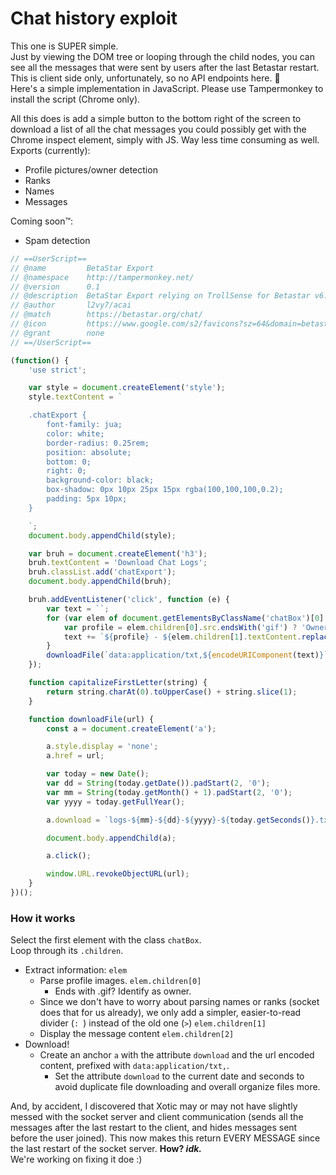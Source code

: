 # Chat history exploit
This one is SUPER simple.  
Just by viewing the DOM tree or looping through the child nodes, you can see all the messages that were sent by users after the last Betastar restart.  
This is client side only, unfortunately, so no API endpoints here. 🥲  
Here's a simple implementation in JavaScript. Please use Tampermonkey to install the script (Chrome only).

All this does is add a simple button to the bottom right of the screen to download a list of all the chat messages you could possibly get with the Chrome inspect element, simply with JS. Way less time consuming as well.  
Exports (currently):
- Profile pictures/owner detection
- Ranks
- Names
- Messages

Coming soon™️:
- Spam detection

```js
// ==UserScript==
// @name         BetaStar Export
// @namespace    http://tampermonkey.net/
// @version      0.1
// @description  BetaStar Export relying on TrollSense for Betastar v6.9
// @author       l2vy7/acai
// @match        https://betastar.org/chat/
// @icon         https://www.google.com/s2/favicons?sz=64&domain=betastar.org
// @grant        none
// ==/UserScript==

(function() {
    'use strict';

    var style = document.createElement('style');
    style.textContent = `

    .chatExport {
        font-family: jua;
        color: white;
        border-radius: 0.25rem;
        position: absolute;
        bottom: 0;
        right: 0;
        background-color: black;
        box-shadow: 0px 10px 25px 15px rgba(100,100,100,0.2);
        padding: 5px 10px;
    }

    `;
    document.body.appendChild(style);

    var bruh = document.createElement('h3');
    bruh.textContent = 'Download Chat Logs';
    bruh.classList.add('chatExport');
    document.body.appendChild(bruh);

    bruh.addEventListener('click', function (e) {
        var text = ``;
        for (var elem of document.getElementsByClassName('chatBox')[0].children) {
            var profile = elem.children[0].src.endsWith('gif') ? 'Owner' : capitalizeFirstLetter(elem.children[0].src.replace('https://betastar.org', '').replace('/image/elements/', '').replace('.png', ''));
            text += `${profile} - ${elem.children[1].textContent.replace(' > ', '')}: ${elem.children[2].textContent}\n`.replace('Https://betastar.org', '');
        }
        downloadFile(`data:application/txt,${encodeURIComponent(text)}`);
    });

    function capitalizeFirstLetter(string) {
        return string.charAt(0).toUpperCase() + string.slice(1);
    }

    function downloadFile(url) {
        const a = document.createElement('a');

        a.style.display = 'none';
        a.href = url;

        var today = new Date();
        var dd = String(today.getDate()).padStart(2, '0');
        var mm = String(today.getMonth() + 1).padStart(2, '0');
        var yyyy = today.getFullYear();

        a.download = `logs-${mm}-${dd}-${yyyy}-${today.getSeconds()}.txt`;

        document.body.appendChild(a);

        a.click();

        window.URL.revokeObjectURL(url);
    }
})();
```

### How it works
Select the first element with the class ```chatBox```.  
Loop through its ```.children```.  
- Extract information: ```elem```
    - Parse profile images. ```elem.children[0]```
        - Ends with .gif? Identify as owner.
    - Since we don't have to worry about parsing names or ranks (socket does that for us already), we only add a simpler, easier-to-read divider (```: ```) instead of the old one (``` > ```) ```elem.children[1]```
    - Display the message content ```elem.children[2]```
- Download!
    - Create an anchor ```a``` with the attribute ```download``` and the url encoded content, prefixed with ```data:application/txt,```.
        - Set the attribute ```download``` to the current date and seconds to avoid duplicate file downloading and overall organize files more.

And, by accident, I discovered that Xotic may or may not have slightly messed with the socket server and client communication (sends all the messages after the last restart to the client, and hides messages sent before the user joined). This now makes this return EVERY MESSAGE since the last restart of the socket server. **How? _idk._**  
We're working on fixing it doe :)
